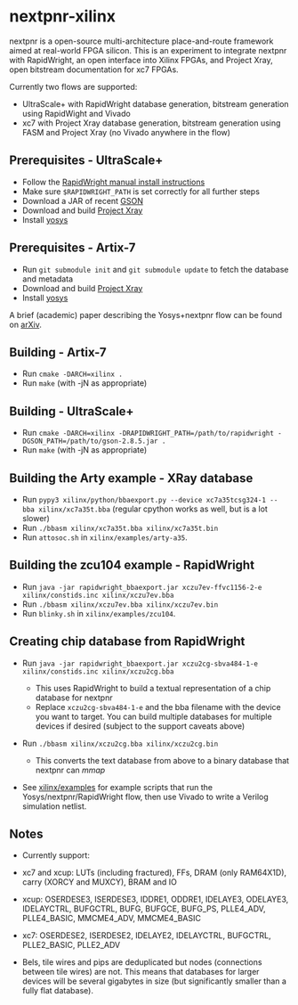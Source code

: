 # nextpnr-xilinx

nextpnr is a open-source multi-architecture place-and-route framework
aimed at real-world FPGA silicon. This is an experiment to integrate
nextpnr with RapidWright, an open interface into Xilinx FPGAs, and 
Project Xray, open bitstream documentation for xc7 FPGAs.

Currently two flows are supported:
 - UltraScale+ with RapidWright database generation, bitstream generation
   using RapidWight and Vivado
 - xc7 with Project Xray database generation, bitstream generation
   using FASM and Project Xray (no Vivado anywhere in the flow)

## Prerequisites - UltraScale+

 - Follow the [RapidWright manual install instructions](https://www.rapidwright.io/docs/Manual_Install.html)
 - Make sure `$RAPIDWRIGHT_PATH` is set correctly for all further steps
 - Download a JAR of recent [GSON](https://repo1.maven.org/maven2/com/google/code/gson/gson/2.8.5/)
 - Download and build [Project Xray](https://github.com/SymbiFlow/prjxray)
 - Install [yosys](https://github.com/YosysHQ/yosys)

## Prerequisites - Artix-7

 - Run `git submodule init` and `git submodule update` to fetch the database and metadata
 - Download and build [Project Xray](https://github.com/SymbiFlow/prjxray)
 - Install [yosys](https://github.com/YosysHQ/yosys)

A brief (academic) paper describing the Yosys+nextpnr flow can be found
on [arXiv](https://arxiv.org/abs/1903.10407).

## Building - Artix-7

 - Run `cmake -DARCH=xilinx .`
 - Run `make` (with -jN as appropriate)

## Building - UltraScale+

 - Run `cmake -DARCH=xilinx -DRAPIDWRIGHT_PATH=/path/to/rapidwright -DGSON_PATH=/path/to/gson-2.8.5.jar .`
 - Run `make` (with -jN as appropriate)

## Building the Arty example - XRay database
 - Run `pypy3 xilinx/python/bbaexport.py --device xc7a35tcsg324-1 --bba xilinx/xc7a35t.bba` (regular cpython works as well, but is a lot slower)
 - Run `./bbasm xilinx/xc7a35t.bba xilinx/xc7a35t.bin`
 - Run `attosoc.sh` in `xilinx/examples/arty-a35`.

## Building the zcu104 example - RapidWright
 - Run `java -jar rapidwright_bbaexport.jar xczu7ev-ffvc1156-2-e xilinx/constids.inc xilinx/xczu7ev.bba`
 - Run `./bbasm xilinx/xczu7ev.bba xilinx/xczu7ev.bin`
 - Run `blinky.sh` in `xilinx/examples/zcu104`.

## Creating chip database from RapidWright

 - Run `java -jar rapidwright_bbaexport.jar xczu2cg-sbva484-1-e xilinx/constids.inc xilinx/xczu2cg.bba`
   - This uses RapidWright to build a textual representation of a chip database for nextpnr
   - Replace `xczu2cg-sbva484-1-e` and the bba filename with the device you want to target. You can build multiple
     databases for multiple devices if desired (subject to the support caveats above)

 - Run `./bbasm xilinx/xczu2cg.bba xilinx/xczu2cg.bin`
   - This converts the text database from above to a binary database that nextpnr can _mmap_
  - See [xilinx/examples](xilinx/examples) for example scripts that run the Yosys/nextpnr/RapidWright flow,
    then use Vivado to write a Verilog simulation netlist.

## Notes

  - Currently support:
  - xc7 and xcup: LUTs (including fractured), FFs, DRAM (only RAM64X1D), carry (XORCY and MUXCY), BRAM and IO
  - xcup: OSERDESE3, ISERDESE3, IDDRE1, ODDRE1, IDELAYE3, ODELAYE3, IDELAYCTRL, BUFGCTRL, BUFG, BUFGCE, BUFG_PS, PLLE4_ADV, PLLE4_BASIC, MMCME4_ADV, MMCME4_BASIC
  - xc7: OSERDESE2, ISERDESE2, IDELAYE2, IDELAYCTRL, BUFGCTRL, PLLE2_BASIC, PLLE2_ADV

  - Bels, tile wires and pips are deduplicated but nodes (connections between tile wires) are not. This means
    that databases for larger devices will be several gigabytes in size (but significantly smaller than a fully flat database).
